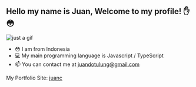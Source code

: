 ## Hello my name is Juan, Welcome to my profile! ✋😳

![just a gif](https://media1.tenor.com/images/5b58fdfcffa361c9eaadae3d17ea9f0e/tenor.gif)

- 😳 I am from Indonesia
- 💻 My main programming language is Javascript / TypeScript
- 📫 You can contact me at juandotulung@gmail.com

My Portfolio Site: [juanc](https://juanc.me)

